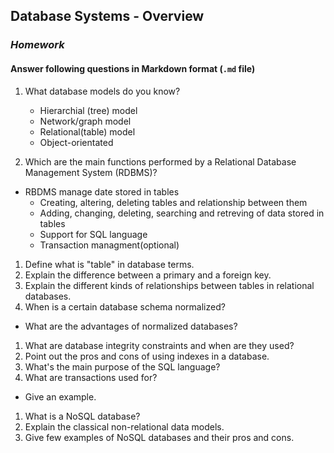 ## Database Systems - Overview
### _Homework_

#### Answer following questions in Markdown format (`.md` file)
1.  What database models do you know?
    * Hierarchial (tree) model
    * Network/graph model
    * Relational(table) model
    * Object-orientated

1.  Which are the main functions performed by a Relational Database Management System (RDBMS)?
* RBDMS manage date stored in tables
    * Creating, altering, deleting tables and relationship between them
    * Adding, changing, deleting, searching and retreving of data stored in tables
    * Support for SQL language
    * Transaction managment(optional)
    
1.  Define what is "table" in database terms.
1.  Explain the difference between a primary and a foreign key.
1.  Explain the different kinds of relationships between tables in relational databases.
1.  When is a certain database schema normalized?
  * What are the advantages of normalized databases?
1.  What are database integrity constraints and when are they used?
1.  Point out the pros and cons of using indexes in a database.
1.  What's the main purpose of the SQL language?
1.  What are transactions used for?
  * Give an example.
1.  What is a NoSQL database?
1.  Explain the classical non-relational data models.
1.  Give few examples of NoSQL databases and their pros and cons.



